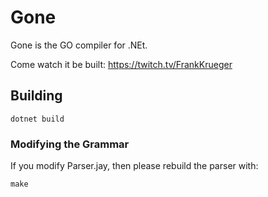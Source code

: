 # Gone

Gone is the GO compiler for .NEt.

Come watch it be built: https://twitch.tv/FrankKrueger

## Building

```
dotnet build
```

### Modifying the Grammar

If you modify Parser.jay, then please rebuild the parser with:

```
make
```

